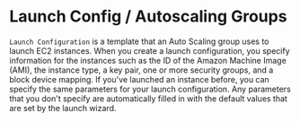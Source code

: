 # Launch Config / Autoscaling Groups

`Launch Configuration` is a template that an Auto Scaling group uses to launch EC2 instances. When you create a launch configuration, you specify information for the instances such as the ID of the Amazon Machine Image (AMI), the instance type, a key pair, one or more security groups, and a block device mapping. If you've launched an instance before, you can specify the same parameters for your launch configuration. Any parameters that you don't specify are automatically filled in with the default values that are set by the launch wizard.